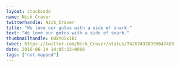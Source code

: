 ```yaml
---
layout: stackcode
name: Nick Craver
twitterhandle: Nick_Craver
title: "We love our gotos with a side of snark."
text: "We love our gotos with a side of snark."
thumbnailhandle: EOxYO5xIkI
tweet: https://twitter.com/Nick_Craver/status/742674328995647488
date: 2016-06-14 14:05:32+0000
tags: ["not-mapped"]
---
```

